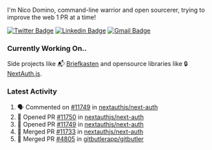 
I'm Nico Domino, command-line warrior and open sourcerer, trying to improve the web 1 PR at a time!

[![Twitter Badge](https://img.shields.io/badge/-@ndom91-1ca0f1?style=flat-square&labelColor=1ca0f1&logo=twitter&logoColor=white&link=https://twitter.com/ndom91)](https://twitter.com/ndom91) [![Linkedin Badge](https://img.shields.io/badge/-ndom91-blue?style=flat-square&logo=Linkedin&logoColor=white&link=https://www.linkedin.com/in/ndom91/)](https://www.linkedin.com/in/ndom91/) [![Gmail Badge](https://img.shields.io/badge/-yo@ndo.dev-c14438?style=flat-square&logo=mail.ru&logoColor=white&link=mailto:yo@ndo.dev)](mailto:yo@ndo.dev)

### Currently Working On..

Side projects like 📬 [Briefkasten](https://briefkastenhq.com) and opensource libraries like 🔒 [NextAuth.js](https://github.com/nextauthjs/next-auth).

<!--START_SECTION_PROFILE_VIEWS:readme-info-->
<!--END_SECTION_PROFILE_VIEWS:readme-info-->

<!--START_SECTION_DAILY_COMMIT:readme-info-->
<!--END_SECTION_DAILY_COMMIT:readme-info-->

<!--START_SECTION_WEEKLY_COMMIT:readme-info-->
<!--END_SECTION_WEEKLY_COMMIT:readme-info-->

### Latest Activity

<!--START_SECTION:activity-->
1. 🗣 Commented on [#11749](https://github.com/nextauthjs/next-auth/pull/11749#issuecomment-2323401694) in [nextauthjs/next-auth](https://github.com/nextauthjs/next-auth)
2. 💪 Opened PR [#11750](https://github.com/nextauthjs/next-auth/pull/11750) in [nextauthjs/next-auth](https://github.com/nextauthjs/next-auth)
3. 💪 Opened PR [#11749](https://github.com/nextauthjs/next-auth/pull/11749) in [nextauthjs/next-auth](https://github.com/nextauthjs/next-auth)
4. 🎉 Merged PR [#11733](https://github.com/nextauthjs/next-auth/pull/11733) in [nextauthjs/next-auth](https://github.com/nextauthjs/next-auth)
5. 🎉 Merged PR [#4805](https://github.com/gitbutlerapp/gitbutler/pull/4805) in [gitbutlerapp/gitbutler](https://github.com/gitbutlerapp/gitbutler)
<!--END_SECTION:activity-->
